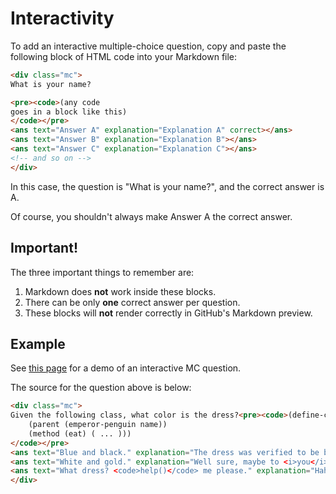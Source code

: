 # Interactivity

To add an interactive multiple-choice question, copy and paste the following block of HTML code into your Markdown file:
```html
<div class="mc">
What is your name?

<pre><code>(any code
goes in a block like this)
</code></pre>
<ans text="Answer A" explanation="Explanation A" correct></ans>
<ans text="Answer B" explanation="Explanation B"></ans>
<ans text="Answer C" explanation="Explanation C"></ans>
<!-- and so on -->
</div>
```

In this case, the question is "What is your name?", and the correct answer is A.

Of course, you shouldn't always make Answer A the correct answer.

## Important!

The three important things to remember are:

1. Markdown does **not** work inside these blocks.
2. There can be only **one** correct answer per question.
3. These blocks will **not** render correctly in GitHub's Markdown preview.

## Example

See [this page](https://berkeley-cs61as.github.io/textbook/what-is-emacs.html) for a demo of an interactive MC question.

The source for the question above is below:
```html
<div class="mc">
Given the following class, what color is the dress?<pre><code>(define-class (test-penguin name)
    (parent (emperor-penguin name))
    (method (eat) ( ... )))
</code></pre>
<ans text="Blue and black." explanation="The dress was verified to be blue and black." correct></ans>
<ans text="White and gold." explanation="Well sure, maybe to <i>you</i> it looks like that."></ans>
<ans text="What dress? <code>help()</code> me please." explanation="Hah."></ans>
</div>
```

